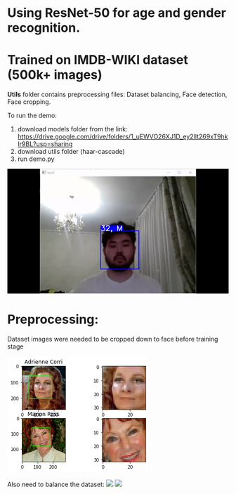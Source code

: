 # Using ResNet-50 for age and gender recognition.
# Trained on IMDB-WIKI dataset (500k+ images)

**Utils** folder contains preprocessing files: Dataset balancing, Face detection, Face cropping.

To run the demo:

1. download models folder from the link: https://drive.google.com/drive/folders/1_uEWVO26XJ1D_ey2Ilt269xT9hkIr9BL?usp=sharing
2. download utils folder (haar-cascade) 
3. run demo.py

![](https://github.com/AssanaliAbu/Age_Gender_recognition/blob/main/demo.gif)




# Preprocessing:
Dataset images were needed to be cropped down to face before training stage 

![](https://github.com/AssanaliAbu/Age_Gender_recognition/blob/main/crop_github.png)

Also need to balance the dataset:
![](https://github.com/AssanaliAbu/Age_Gender_recognition/blob/main/gender_dist_github.png)
![](https://github.com/AssanaliAbu/Age_Gender_recognition/blob/main/age_dist_github.png)
